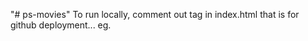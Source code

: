 "# ps-movies" 
To run locally, comment out <base> tag in index.html that is for github deployment...
eg.
    <!--base href="/ps-movies/" /-->

